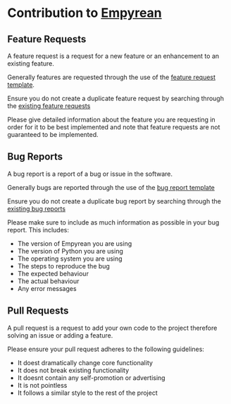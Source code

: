 # Contribution to [Empyrean](https://github.com/Kawa66/VBZ)

## Feature Requests

A feature request is a request for a new feature or an enhancement to an existing feature. 

Generally features are requested through the use of the [feature request template](https://github.com/Kawa66/VBZ/blob/main/.github/ISSUE_TEMPLATE/feature_request.md).

Ensure you do not create a duplicate feature request by searching through the [existing feature requests](https://github.com/Kawa66/VBZ/issues?q=is%3Aissue+label%3Aenhancement++%5BFEAT.%5D+)

Please give detailed information about the feature you are requesting in order for it to be best implemented and note that feature requests are not guaranteed to be implemented.

## Bug Reports

A bug report is a report of a bug or issue in the software.

Generally bugs are reported through the use of the [bug report template](https://github.com/Kawa66/VBZ/blob/main/.github/ISSUE_TEMPLATE/bug_report.md)

Ensure you do not create a duplicate bug report by searching through the [existing bug reports](https://github.com/Kawa66/VBZ/issues?q=is%3Aissue+is%3Aclosed+label%3Abug)

Please make sure to include as much information as possible in your bug report. This includes:

- The version of Empyrean you are using
- The version of Python you are using
- The operating system you are using
- The steps to reproduce the bug
- The expected behaviour
- The actual behaviour
- Any error messages

## Pull Requests

A pull request is a request to add your own code to the project therefore solving an issue or adding a feature.

Please ensure your pull request adheres to the following guidelines:
- It doest dramatically change core functionality
- It does not break existing functionality
- It doesnt contain any self-promotion or advertising
- It is not pointless
- It follows a similar style to the rest of the project